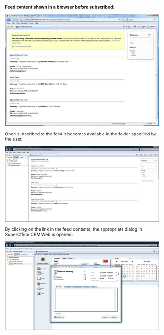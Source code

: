 <!-- markdownlint-disable-file MD041 -->
**Feed content shown in a browser before subscribed:**

![RSS feed before subscribing -screenshot][img2]

Once subscribed to the feed it becomes available in the folder specified by the user.

![RSS feed after subscribing -screenshot][img3]

By clicking on the link in the feed contents, the appropriate dialog in SuperOffice CRM Web is opened:

![Dialog opened from RSS feed -screenshot][img4]

<!-- Referenced links -->

<!-- Referenced images -->
[img2]: ../../media/image032.jpg
[img3]: ../../media/image033.jpg
[img4]: ../../media/image034.jpg